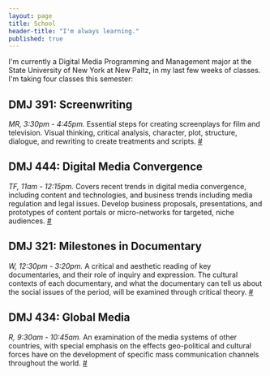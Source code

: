 ```yaml
---
layout: page
title: School
header-title: "I'm always learning."
published: true
---
```


I'm currently a Digital Media Programming and Management major at the State University of New York at New Paltz, in my last few weeks of classes. I'm taking four classes this semester:

## DMJ 391: Screenwriting
*MR, 3:30pm - 4:45pm.* Essential steps for creating screenplays for film and television. Visual thinking, critical analysis, character, plot, structure, dialogue, and rewriting to create treatments and scripts. [#](http://www.newpaltz.edu/ugc/las/digitalmedia_journ/coursedescriptions.php?course=DMJ391)

## DMJ 444: Digital Media Convergence
*TF, 11am - 12:15pm.* Covers recent trends in digital media convergence, including content and technologies, and business trends including media regulation and legal issues. Develop business proposals, presentations, and prototypes of content portals or micro-networks for targeted, niche audiences. [#](http://www.newpaltz.edu/ugc/las/digitalmedia_journ/coursedescriptions.php?course=DMJ444)

## DMJ 321: Milestones in Documentary
*W, 12:30pm - 3:20pm.* A critical and aesthetic reading of key documentaries, and their role of inquiry and expression. The cultural contexts of each documentary, and what the documentary can tell us about the social issues of the period, will be examined through critical theory. [#](http://www.newpaltz.edu/ugc/las/digitalmedia_journ/coursedescriptions.php?course=DMJ321)

## DMJ 434: Global Media
*R, 9:30am - 10:45am.* An examination of the media systems of other countries, with special emphasis on the effects geo-political and cultural forces have on the development of specific mass communication channels throughout the world. [#](http://www.newpaltz.edu/ugc/las/digitalmedia_journ/coursedescriptions.php?course=DMJ434)

